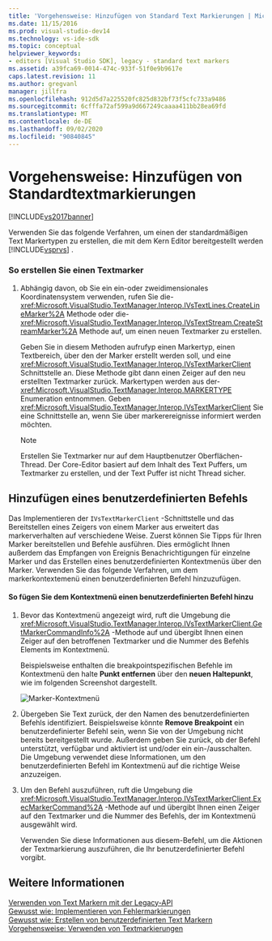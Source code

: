 ```yaml
---
title: 'Vorgehensweise: Hinzufügen von Standard Text Markierungen | Microsoft-Dokumentation'
ms.date: 11/15/2016
ms.prod: visual-studio-dev14
ms.technology: vs-ide-sdk
ms.topic: conceptual
helpviewer_keywords:
- editors [Visual Studio SDK], legacy - standard text markers
ms.assetid: a39fca69-0014-474c-933f-51f0e9b9617e
caps.latest.revision: 11
ms.author: gregvanl
manager: jillfra
ms.openlocfilehash: 912d5d7a225520fc825d832bf73f5cfc733a9486
ms.sourcegitcommit: 6cfffa72af599a9d667249caaaa411bb28ea69fd
ms.translationtype: MT
ms.contentlocale: de-DE
ms.lasthandoff: 09/02/2020
ms.locfileid: "90840845"
---
```

# <a name="how-to-add-standard-text-markers"></a>Vorgehensweise: Hinzufügen von Standardtextmarkierungen
[!INCLUDE[vs2017banner](../includes/vs2017banner.md)]

Verwenden Sie das folgende Verfahren, um einen der standardmäßigen Text Markertypen zu erstellen, die mit dem Kern Editor bereitgestellt werden [!INCLUDE[vsprvs](../includes/vsprvs-md.md)] .  
  
### <a name="to-create-a-text-marker"></a>So erstellen Sie einen Textmarker  
  
1. Abhängig davon, ob Sie ein ein-oder zweidimensionales Koordinatensystem verwenden, rufen Sie die- <xref:Microsoft.VisualStudio.TextManager.Interop.IVsTextLines.CreateLineMarker%2A> Methode oder die- <xref:Microsoft.VisualStudio.TextManager.Interop.IVsTextStream.CreateStreamMarker%2A> Methode auf, um einen neuen Textmarker zu erstellen.  
  
     Geben Sie in diesem Methoden aufrufyp einen Markertyp, einen Textbereich, über den der Marker erstellt werden soll, und eine <xref:Microsoft.VisualStudio.TextManager.Interop.IVsTextMarkerClient> Schnittstelle an. Diese Methode gibt dann einen Zeiger auf den neu erstellten Textmarker zurück. Markertypen werden aus der- <xref:Microsoft.VisualStudio.TextManager.Interop.MARKERTYPE> Enumeration entnommen. Geben <xref:Microsoft.VisualStudio.TextManager.Interop.IVsTextMarkerClient> Sie eine Schnittstelle an, wenn Sie über markerereignisse informiert werden möchten.  
  
    > [!NOTE]
    > Erstellen Sie Textmarker nur auf dem Hauptbenutzer Oberflächen-Thread. Der Core-Editor basiert auf dem Inhalt des Text Puffers, um Textmarker zu erstellen, und der Text Puffer ist nicht Thread sicher.  
  
## <a name="adding-a-custom-command"></a>Hinzufügen eines benutzerdefinierten Befehls  
 Das Implementieren der `IVsTextMarkerClient` -Schnittstelle und das Bereitstellen eines Zeigers von einem Marker aus erweitert das markerverhalten auf verschiedene Weise. Zuerst können Sie Tipps für Ihren Marker bereitstellen und Befehle ausführen. Dies ermöglicht Ihnen außerdem das Empfangen von Ereignis Benachrichtigungen für einzelne Marker und das Erstellen eines benutzerdefinierten Kontextmenüs über den Marker. Verwenden Sie das folgende Verfahren, um dem markerkontextemenü einen benutzerdefinierten Befehl hinzuzufügen.  
  
#### <a name="to-add-a-custom-command-to-the-context-menu"></a>So fügen Sie dem Kontextmenü einen benutzerdefinierten Befehl hinzu  
  
1. Bevor das Kontextmenü angezeigt wird, ruft die Umgebung die <xref:Microsoft.VisualStudio.TextManager.Interop.IVsTextMarkerClient.GetMarkerCommandInfo%2A> -Methode auf und übergibt Ihnen einen Zeiger auf den betroffenen Textmarker und die Nummer des Befehls Elements im Kontextmenü.  
  
     Beispielsweise enthalten die breakpointspezifischen Befehle im Kontextmenü den halte **Punkt entfernen** über den **neuen Haltepunkt**, wie im folgenden Screenshot dargestellt.  
  
     ![Marker-Kontextmenü](../extensibility/media/vsmarkercontextmenu.gif "vsmarkercontextmenu")  
  
2. Übergeben Sie Text zurück, der den Namen des benutzerdefinierten Befehls identifiziert. Beispielsweise könnte **Remove Breakpoint** ein benutzerdefinierter Befehl sein, wenn Sie von der Umgebung nicht bereits bereitgestellt wurde. Außerdem geben Sie zurück, ob der Befehl unterstützt, verfügbar und aktiviert ist und/oder ein ein-/ausschalten. Die Umgebung verwendet diese Informationen, um den benutzerdefinierten Befehl im Kontextmenü auf die richtige Weise anzuzeigen.  
  
3. Um den Befehl auszuführen, ruft die Umgebung die <xref:Microsoft.VisualStudio.TextManager.Interop.IVsTextMarkerClient.ExecMarkerCommand%2A> -Methode auf und übergibt Ihnen einen Zeiger auf den Textmarker und die Nummer des Befehls, der im Kontextmenü ausgewählt wird.  
  
     Verwenden Sie diese Informationen aus diesem-Befehl, um die Aktionen der Textmarkierung auszuführen, die Ihr benutzerdefinierter Befehl vorgibt.  
  
## <a name="see-also"></a>Weitere Informationen  
 [Verwenden von Text Markern mit der Legacy-API](../extensibility/using-text-markers-with-the-legacy-api.md)   
 [Gewusst wie: Implementieren von Fehlermarkierungen](../extensibility/how-to-implement-error-markers.md)   
 [Gewusst wie: Erstellen von benutzerdefinierten Text Markern](../extensibility/how-to-create-custom-text-markers.md)   
 [Vorgehensweise: Verwenden von Textmarkierungen](../extensibility/how-to-use-text-markers.md)
